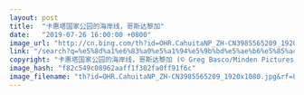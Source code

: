 ```yaml
---
layout: post
title:  "卡惠塔国家公园的海岸线，哥斯达黎加"
date:   "2019-07-26 16:00:00 +0800"
image_url: "http://cn.bing.com/th?id=OHR.CahuitaNP_ZH-CN3985565209_1920x1080.jpg&rf=LaDigue_1920x1080.jpg&pid=hp"
link: "/search?q=%e5%8d%a1%e6%83%a0%e5%a1%94%e5%9b%bd%e5%ae%b6%e5%85%ac%e5%9b%ad%e7%9a%84%e6%b5%b7%e5%b2%b8%e7%ba%bf&form=hpcapt&mkt=zh-cn"
copyright: "卡惠塔国家公园的海岸线，哥斯达黎加 (© Greg Basco/Minden Pictures)"
image_hash: "f82c549c08962aaff1f302fa0ff91f6c"
image_filename: "th?id=OHR.CahuitaNP_ZH-CN3985565209_1920x1080.jpg&rf=LaDigue_1920x1080.jpg&pid=hp"
---
```

